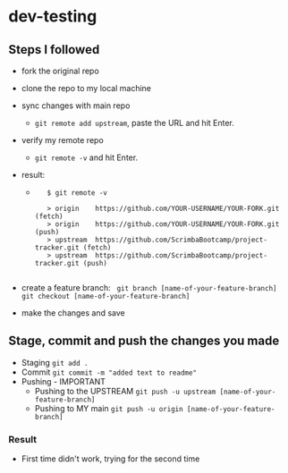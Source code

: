 # dev-testing

## Steps I followed

- fork the original repo
- clone the repo to my local machine
- sync changes with main repo
  - `git remote add upstream`, paste the URL and hit Enter.
- verify my remote repo
  - `git remote -v` and hit Enter.
- result:

  - ```
       $ git remote -v

       > origin    https://github.com/YOUR-USERNAME/YOUR-FORK.git (fetch)
       > origin    https://github.com/YOUR-USERNAME/YOUR-FORK.git (push)
       > upstream  https://github.com/ScrimbaBootcamp/project-tracker.git (fetch)
       > upstream  https://github.com/ScrimbaBootcamp/project-tracker.git (push)
    ```

  ```

  ```

- create a feature branch:
  ` git branch [name-of-your-feature-branch]
git checkout [name-of-your-feature-branch]`
- make the changes and save

## Stage, commit and push the changes you made

- Staging `git add .`
- Commit `git commit -m "added text to readme"`
- Pushing - IMPORTANT
  - Pushing to the UPSTREAM
    `git push -u upstream [name-of-your-feature-branch]`
  - Pushing to MY main
    `git push -u origin [name-of-your-feature-branch]`

### Result

- First time didn't work, trying for the second time
